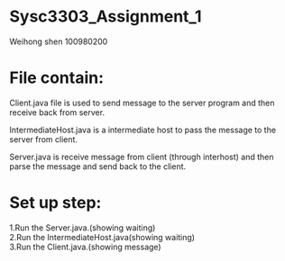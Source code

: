# Sysc3303_Assignment_1
Weihong shen 100980200  

# File contain:  

Client.java file is used to send message to the server program and then receive back from server.  

IntermediateHost.java is a intermediate host to pass the message to the server from client.  

Server.java is receive message from client (through interhost) and then parse the message and send back to the 
client.  

# Set up step:  
1.Run the Server.java.(showing waiting)  
2.Run the IntermediateHost.java(showing waiting)  
3.Run the Client.java.(showing message)  
